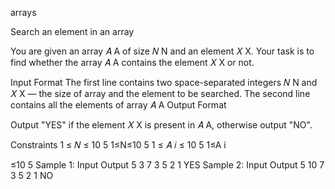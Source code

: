 arrays

Search an element in an array

You are given an array 
𝐴
A of size 
𝑁
N and an element 
𝑋
X. Your task is to find whether the array 
𝐴
A contains the element 
𝑋
X or not.

Input Format
The first line contains two space-separated integers 
𝑁
N and 
𝑋
X — the size of array and the element to be searched.
The second line contains all the elements of array 
𝐴
A
Output Format

Output "YES" if the element 
𝑋
X is present in 
𝐴
A, otherwise output "NO".

Constraints
1
≤
𝑁
≤
10
5
1≤N≤10
5
1
≤
𝐴
𝑖
≤
10
5
1≤A
i
	​

≤10
5
Sample 1:
Input
Output
5 3
7 3 5 2 1
YES
Sample 2:
Input
Output
5 10
7 3 5 2 1
NO